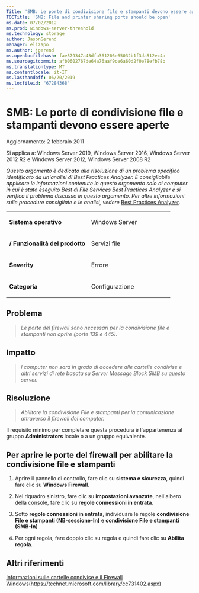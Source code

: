 ```yaml
---
Title: 'SMB: Le porte di condivisione file e stampanti devono essere aperte'
TOCTitle: 'SMB: File and printer sharing ports should be open'
ms.date: 07/02/2012
ms.prod: windows-server-threshold
ms.technology: storage
author: JasonGerend
manager: elizapo
ms.author: jgerend
ms.openlocfilehash: fae579347a43dfa361206e65032b1f3da512ec4a
ms.sourcegitcommit: afb0602767de64a76aaf9ce6a60d2f0e78efb78b
ms.translationtype: MT
ms.contentlocale: it-IT
ms.lasthandoff: 06/20/2019
ms.locfileid: "67284368"
---
```

# <a name="smb-file-and-printer-sharing-ports-should-be-open"></a>SMB: Le porte di condivisione file e stampanti devono essere aperte


Aggiornamento: 2 febbraio 2011

Si applica a: Windows Server 2019, Windows Server 2016, Windows Server 2012 R2 e Windows Server 2012, Windows Server 2008 R2

*Questo argomento è dedicato alla risoluzione di un problema specifico identificato da un'analisi di Best Practices Analyzer. È consigliabile applicare le informazioni contenute in questo argomento solo ai computer in cui è stato eseguito Best di File Services Best Practices Analyzer e si verifica il problema discusso in questo argomento. Per altre informazioni sulle procedure consigliate e le analisi, vedere* [Best Practices Analyzer](http://go.microsoft.com/fwlink/?linkid=122786%0d%0a).


<table>
<colgroup>
<col style="width: 50%" />
<col style="width: 50%" />
</colgroup>
<tbody>
<tr class="odd">
<td><p><strong>Sistema operativo</strong></p></td>
<td><p>Windows Server</p></td>
</tr>
<tr class="even">
<td><p><strong>/ Funzionalità del prodotto</strong></p></td>
<td><p>Servizi file</p></td>
</tr>
<tr class="odd">
<td><p><strong>Severity</strong></p></td>
<td><p>Errore</p></td>
</tr>
<tr class="even">
<td><p><strong>Categoria</strong></p></td>
<td><p>Configurazione</p></td>
</tr>
</tbody>
</table>

## <a name="issue"></a>Problema

> *Le porte del firewall sono necessari per la condivisione file e stampanti non aprire (porte 139 e 445).*

## <a name="impact"></a>Impatto

> *I computer non sarà in grado di accedere alle cartelle condivise e altri servizi di rete basata su Server Message Block SMB su questo server.*

## <a name="resolution"></a>Risoluzione

> *Abilitare la condivisione File e stampanti per la comunicazione attraverso il firewall del computer.*

Il requisito minimo per completare questa procedura è l'appartenenza al gruppo **Administrators** locale o a un gruppo equivalente.

## <a name="to-open-the-firewall-ports-to-enable-file-and-printer-sharing"></a>Per aprire le porte del firewall per abilitare la condivisione file e stampanti

1.  Aprire il pannello di controllo, fare clic su **sistema e sicurezza**, quindi fare clic su **Windows Firewall**.

2.  Nel riquadro sinistro, fare clic su **impostazioni avanzate**, nell'albero della console, fare clic su **regole connessioni in entrata**.

3.  Sotto **regole connessioni in entrata**, individuare le regole **condivisione File e stampanti (NB-sessione-In)** e **condivisione File e stampanti (SMB-In)** .

4.  Per ogni regola, fare doppio clic su regola e quindi fare clic su **Abilita regola**.

## <a name="additional-references"></a>Altri riferimenti

[Informazioni sulle cartelle condivise e il Firewall Windows](https://technet.microsoft.com/library/cc731402.aspx)(https://technet.microsoft.com/library/cc731402.aspx)

